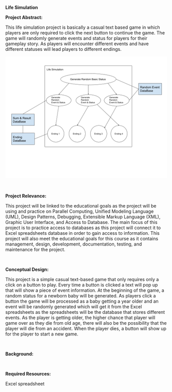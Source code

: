 <b>Life Simulation</b>

<b>Project Abstract:</b>
<p>This life simulation project is basically a casual text based game in which players are only required to click the next button to continue the game. The game will randomly generate events and status for players for their gameplay story. As players will encounter different events and have different statuses will lead players to different endings.<p>
  
 ![](https://raw.githubusercontent.com/Shuang71671/Individual-Subject-Proposal-/main/Songyuan%20Huang_Life%20Simulation%20Project.png)
  
</br>

<b>Project Relevance: </b>
<p>This project will be linked to the educational goals as the project will be using and practice on Parallel Computing, Unified Modeling Language (UML), Design Patterns, Debugging, Extensible Markup Language (XML), Graphic User Interface, and Access to Database. The main focus of this project is to practice access to databases as this project will connect it to Excel spreadsheets database in order to gain access to information. This project will also meet the educational goals for this course as it contains management, design, development, documentation, testing, and maintenance for the project.</p>

</br>

<b>Conceptual Design: </b>
<p>This project is a simple casual text-based game that only requires only a click on a button to play. Every time a button is clicked a text will pop up that will show a piece of event information. At the beginning of the game, a random status for a newborn baby will be generated. As players click a button the game will be processed as a baby getting a year older and an event will be randomly generated which will get it from the Excel spreadsheets as the spreadsheets will be the database that stores different events. As the player is getting older, the higher chance that player will game over as they die from old age, there will also be the possibility that the player will die from an accident. When the player dies, a button will show up for the player to start a new game.
</p>

</br>

<b>Background: </b>

</br>

<b>Required Resources: </b>
<p>Excel spreadsheet</p>
